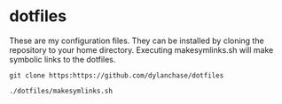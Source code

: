 dotfiles
========
These are my configuration files.  They can be installed by cloning the repository 
to your home directory.  Executing makesymlinks.sh will make symbolic links to the 
dotfiles.

    git clone https:https://github.com/dylanchase/dotfiles
    
    ./dotfiles/makesymlinks.sh
